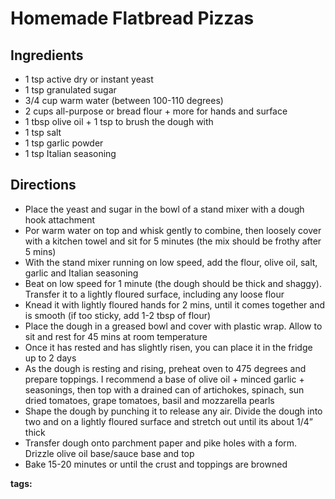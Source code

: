 # Homemade Flatbread Pizzas

## Ingredients

* 1 tsp active dry or instant yeast
* 1 tsp granulated sugar
* 3/4 cup warm water (between 100-110 degrees)
* 2 cups all-purpose or bread flour + more for hands and surface
* 1 tbsp olive oil + 1 tsp to brush the dough with
* 1 tsp salt
* 1 tsp garlic powder
* 1 tsp Italian seasoning

## Directions

* Place the yeast and sugar in the bowl of a stand mixer with a dough hook attachment 
* Por warm water on top and whisk gently to combine, then loosely cover with a kitchen towel and sit for 5 minutes (the mix should be frothy after 5 mins)
* With the stand mixer running on low speed, add the flour, olive oil, salt, garlic and Italian seasoning 
* Beat on low speed for 1 minute (the dough should be thick and shaggy). Transfer it to a lightly floured surface, including any loose flour
* Knead it with lightly floured hands for 2 mins, until it comes together and is smooth (if too sticky, add 1-2 tbsp of flour) 
* Place the dough in a greased bowl and cover with plastic wrap. Allow to sit and rest for 45 mins at room temperature
* Once it has rested and has slightly risen, you can place it in the fridge up to 2 days
* As the dough is resting and rising, preheat oven to 475 degrees and prepare toppings. I recommend a base of olive oil + minced garlic + seasonings, then top with a drained can of artichokes, spinach, sun dried tomatoes, grape tomatoes, basil and mozzarella pearls
* Shape the dough by punching it to release any air. Divide the dough into two and on a lightly floured surface and stretch out until its about 1/4” thick
* Transfer dough onto parchment paper and pike holes with a form. Drizzle olive oil base/sauce base and top
* Bake 15-20 minutes or until the crust and toppings are browned

__tags:__ 
